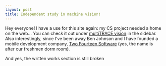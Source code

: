 ```yaml
---
layout: post
title: Independent study in machine vision!
---
```


Hey everyone! I have a use for this site again: my CS project needed a
home on the web... You can check it out under [multiTRACE
vision](/cs280) in the sidebar. Also interestingly, since
I've been away Ben Johnson and I have founded a mobile development
company, [Two Fourteen Software](http://twofourteen.com) (yes,
the name is after our freshmen dorm room).

And yes, the written works section is still broken